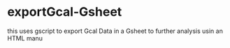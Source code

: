 # exportGcal-Gsheet
this uses gscript to export Gcal Data in a Gsheet to further analysis usin an HTML manu
